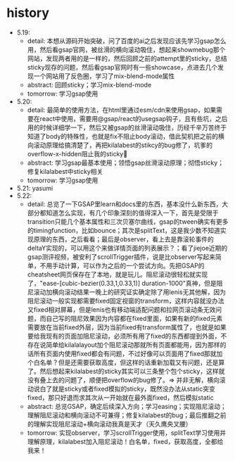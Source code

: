 
# history
- 5.19: 
    - detail: 本想从源码开始突破，问了百度的ai之后发现应该先学习gsap怎么用，然后看gsap官网，被丝滑的横向滚动吸住，想起来showmebug那个网站，发现两者用的是一样的，然后回顾之前的attempt里的sticky，总结sticky现存的问题，然后看gsap官网时有一些showcase，点进去几个发现一个网站用了反色圈，学习了mix-blend-mode属性
    - abstract: 回顾sticky；学习mix-blend-mode
    - tomorrow: 学习gsap使用
- 5.20:
    - detail: 最简单的使用方法，在html里通过esm/cdn来使用gsap，如果需要在react中使用，需要用@gsap/react的usegsap钩子，且有些坑，之后用的时候详细学一下，然后又被gsap的丝滑滚动吸住，历经千辛万苦终于知道了body的特殊性，也就是fix不阻止body滚动，借此契机把之前的横向滚动原理给搞清楚了，再把kilalabest的stikcy的bug修了，坑爹的overflow-x-hidden阻止我的sticky🤬
    - abstract: 学习gsap最基本使用；领悟gsap丝滑滚动原理；彻悟sticky；修复kilalabest中sticky相关
    - tomorrow: 学习gsap使用
- 5.21: yasumi
- 5.22:
    - detail: 总览了一下GSAP里learn和docs里的东西，基本没什么新东西，大部分都知道怎么实现，有几个印象深刻的值得深入一下，首先是受限于transition只能几个基本属性和三次贝塞尔曲线，gsap的tween确实有更多的timingfunction，比如bounce；其次是splitText，这是我少数不知道实现原理的东西，之后看看；最后是observer，看上去是靠滚轮事件的deltaY实现的，可以用这个来做详情页面的列表展示？；看了jiejoe近期的gsap测评视频，被安利了scrollTrigger插件，说是比observer写起来简单，不用手动计算，可以作为之后的一个尝试方向。先把GSAP的cheatsheet网页保存在了本地，就是玩儿。阻尼滚动很轻松就实现了，"ease-[cubic-bezier(0.33,1,0.33,1)] duration-1000"真神，但是阻尼滚动加横向滚动结果一晚上的研究证实确定除了用lenis无其他解，因为阻尼滚动一般实现都需要fixed固定视窗的transform，这样内容就没办法又fixed相对屏幕，但是lenis也有移动端适配问题和拉网页滚动条无效问题，而自己写的阻尼效果因为内容都在fixed里面，如果有新的fixed元素需要放在当前fixed外层，因为当前fixed有transform属性了，也就是如果要给我现有的页面加阻尼滚动，必须所有用了fixed的东西都提到外面，不存在说简单给kilalalayout加个阻尼滚动那就所有页面都能用，因为那样的话所有页面内使用fixed都会有问题，不过好像可以页面用了fixed那就加个白名单？但是还需要获取高度，但这样的话重新加载又有问题，还是算了。然后想起来kilalabest的sticky其实可以三条整个包个sticky，这样就没有叠上去的问题了，顺便把overflow的bug修了。=> 并非无解，横向滚动说白了就是sticky或者fixed模拟的sticky，既然没办法从static突变fixed，那只好退而求其次从一开始就在最外面fixed，然后模拟static
    - abstract: 总览GSAP，确定后续深入方向；学习easing；实现阻尼滚动；理解阻尼滚动和横向滚动不可兼得；修复kilalabest的bug；最后推翻之前的理解实现阻尼滚动+横向滚动我真是天才（天久鹰央叉腰）
    - tomorrow: 实现observer，学习scrollTrigger使用，splitText学习使用并理解原理，kilalabest加入阻尼滚动！白名单，fixed，获取高度，全都给我来！